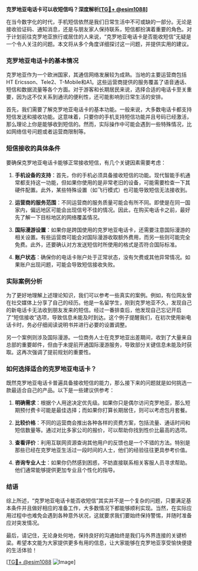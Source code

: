 **克罗地亚电话卡可以收短信吗？深度解析[[TG💪+ @esim1088](https://t.me/s/esim1088)]**

在当今数字化的时代，手机短信依然是我们日常生活中不可或缺的一部分。无论是接收验证码、通知消息，还是与朋友家人保持联系，短信都扮演着重要的角色。对于计划前往克罗地亚旅行或居住的人来说，“克罗地亚电话卡是否能收短信”无疑是一个令人关注的问题。本文将从多个角度详细探讨这一问题，并提供实用的建议。

### 克罗地亚电话卡的基本情况

克罗地亚作为一个欧洲国家，其通信网络发展较为成熟。当地的主要运营商包括HT Ericsson、Tele2、T-Mobile和A1。这些运营商提供的服务覆盖了语音通话、短信和数据流量等各个方面。对于游客和长期居民来说，选择合适的电话卡至关重要，因为这不仅关系到通讯的便利性，还可能影响到日常生活的安排。

首先，我们需要了解克罗地亚电话卡的基本功能。一般来说，大多数电话卡都支持短信发送和接收功能。这意味着，只要你的手机支持短信功能并且号码已经激活，那么理论上你是能够收到短信的。然而，实际操作中可能会遇到一些特殊情况，比如网络信号问题或者运营商限制等。

### 短信接收的具体条件

要确保克罗地亚电话卡能够正常接收短信，有几个关键因素需要考虑：

1. **手机设备的支持**：首先，你的手机必须具备接收短信的功能。现代智能手机通常都支持这一功能，但如果你使用的是非常老旧的设备，可能需要检查一下其硬件配置。此外，某些特殊设置（如飞行模式）也可能导致短信无法接收到。

2. **运营商的服务范围**：不同运营商的服务质量可能会有所不同。即使是在同一国家内，偏远地区可能会出现信号不佳的情况。因此，在购买电话卡之前，最好先了解一下目标地区的网络覆盖情况。

3. **国际漫游设置**：如果你是跨国使用的克罗地亚电话卡，还需要注意国际漫游的相关设置。有些运营商可能会对国际漫游收取额外费用，而另一些则可能完全免费。此外，还要确认对方发送短信时所使用的格式是否符合国际标准。

4. **账户状态**：确保你的电话卡账户处于正常状态，没有欠费或其他异常情况。如果账户出现问题，可能会导致短信接收失败。

### 实际案例分析

为了更好地理解上述理论知识，我们可以参考一些真实的案例。例如，有位网友曾在社交媒体上分享了自己的经历。他是一名留学生，刚到克罗地亚不久，发现自己的新电话卡无法收到朋友发来的短信。经过一番排查后，他发现自己忘记开启了“短信接收”选项，导致信息未能及时到达。这个例子提醒我们，在初次使用新电话卡时，务必仔细阅读说明书并进行必要的设置调整。

另一个案例则涉及国际漫游。一位商务人士在克罗地亚出差期间，收到了大量来自总部的重要邮件，但由于未提前开通国际漫游服务，导致部分关键信息未能及时获取。这再次强调了提前规划的重要性。

### 如何选择适合的克罗地亚电话卡？

既然克罗地亚电话卡普遍具备接收短信的能力，那么接下来的问题就是如何挑选一款最适合自己的产品。以下是一些建议供参考：

1. **明确需求**：根据个人用途决定优先级。如果你只是偶尔访问克罗地亚，那么短期预付费卡可能是最佳选择；而如果你打算长期居住，则可以考虑包月套餐。

2. **比较价格**：不同的运营商会推出各种各样的资费方案，包括流量、通话时间和短信数量等。通过对比多家公司的报价，可以帮助你找到性价比最高的选项。

3. **查看评价**：利用互联网资源查询其他用户的反馈也是一个不错的方法。特别是那些已经在克罗地亚生活过一段时间的人士，他们的经验往往更具参考价值。

4. **咨询专业人士**：如果你仍然感到困惑，不妨直接联系相关客服人员寻求帮助。他们通常能够提供更加专业且个性化的指导。

### 结语

综上所述，“克罗地亚电话卡能否收短信”其实并不是一个复杂的问题，只要满足基本条件并且做好相应的准备工作，大多数情况下都能够顺利实现。当然，在实际应用过程中也难免会遇到各种意外状况，这就要求我们要始终保持警惕，并随时准备应对突发情况。

最后，请记住，无论身处何地，保持良好的沟通始终是我们与外界连接的关键桥梁。希望本文能为大家提供更多有用的信息，让大家能够在克罗地亚享受愉快便捷的生活体验！

[[TG💪+ @esim1088](https://t.me/s/esim1088) ![Image](https://i.postimg.cc/4NQfJmqS/Snipaste-2025-05-13-00-14-12.png)]